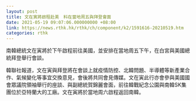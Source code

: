 ```yaml
---
layout: post
title: 文在寅將啟程赴美　料在當地周五與拜登會面
date: 2021-05-19 09:07:06.000000000 +08:00
link: https://news.rthk.hk/rthk/ch/component/k2/1591616-20210519.htm
categories: rthk
---
```


南韓總統文在寅將於下午啟程前往美國，並安排在當地周五下午，在白宮與美國總統拜登舉行會談。

韓聯社報道，文在寅與拜登將在會談上就疫情防控、北韓問題、半導體等新產業合作、氣候變化等事宜交換意見，會後將共同會見傳媒。文在寅此行亦會參與美國國會眾議院領袖舉行的座談、與副總統賀錦麗會面，前往韓戰紀念公園與南韓SK集團位於亞特蘭大的工廠。文在寅將於當地周六啟程返回南韓。
